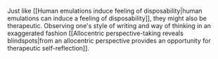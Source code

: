---
---

Just like [[Human emulations induce feeling of disposability|human emulations can induce a feeling of disposability]], they might also be therapeutic. Observing one's style of writing and way of thinking in an exaggerated fashion [[Allocentric perspective-taking reveals blindspots|from an allocentric perspective provides an opportunity for therapeutic self-reflection]].